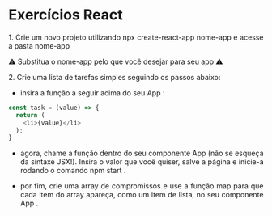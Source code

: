 # Exercícios React
<p align=justify>1. Crie um novo projeto utilizando npx create-react-app nome-app e acesse a pasta nome-app
</p>
<p align=justify>
⚠️ Substitua o nome-app pelo que você desejar para seu app ⚠️
</p>
<p align=justify>
2. Crie uma lista de tarefas simples seguindo os passos abaixo:
</p>

* insira a função a seguir acima do seu App :

``` js
const task = (value) => {
  return (
    <li>{value}</li>
  );
}
```

* <p align=justify>agora, chame a função dentro do seu componente App (não se esqueça da sintaxe JSX!). Insira o valor que você quiser, salve a página e inicie-a rodando o comando npm start .</p>
* <p align=justify>por fim, crie uma array de compromissos e use a função map para que cada item do array apareça, como um item de lista, no seu componente App .</p>
